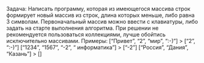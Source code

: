Задача: Написать программу, которая из имеющегося массива строк формирует новый массив из строк, 
длина которых меньше, либо равна 3 символам. Первоначальный массив можно ввести с клавиатуры, 
либо задать на старте выполнения алгоритма. При решении не рекомендуется пользоваться коллекциями, 
лучше обойтись исключительно массивами.
Примеры:
[“Привет”, “2”, “мир”, “:-)”] > [“2”, “:-)”]
[“1234”, “1567”, “-2”, “ информатика”] > [“-2”]
[“Россия”, “Дания”, “Казань”] > []